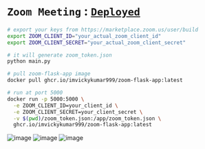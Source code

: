 # `Zoom Meeting` : [`Deployed`](https://zoomeet.pythonanywhere.com/)

```bash
# export your keys from https://marketplace.zoom.us/user/build
export ZOOM_CLIENT_ID="your_actual_zoom_client_id"
export ZOOM_CLIENT_SECRET="your_actual_zoom_client_secret"

# it will generate zoom_token.json
python main.py

# pull zoom-flask-app image
docker pull ghcr.io/imvickykumar999/zoom-flask-app:latest

# run at port 5000
docker run -p 5000:5000 \
  -e ZOOM_CLIENT_ID=your_client_id \
  -e ZOOM_CLIENT_SECRET=your_client_secret \
  -v $(pwd)/zoom_token.json:/app/zoom_token.json \
  ghcr.io/imvickykumar999/zoom-flask-app:latest
```

![image](https://github.com/user-attachments/assets/9c366026-c16a-42eb-afd2-a11f2df84987)
![image](https://github.com/user-attachments/assets/aea542dd-8fe4-4116-9f42-b8652519bb4d)
![image](https://github.com/user-attachments/assets/acd1d7e0-36fa-4e9f-b6b7-933eadfc4b6d)
